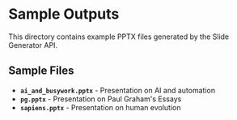 # Sample Outputs

This directory contains example PPTX files generated by the Slide Generator API.

## Sample Files

- **`ai_and_busywork.pptx`** - Presentation on AI and automation
- **`pg.pptx`** - Presentation on Paul Graham's Essays
- **`sapiens.pptx`** - Presentation on human evolution
